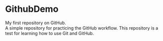 # GithubDemo
My first repository on GitHub.  
A simple repository for practicing the GitHub workflow. 
This repository is a test for learning how to use Git and GitHub.
